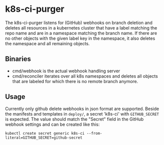 # k8s-ci-purger
The k8s-ci-purger listens for (GitHub) webhooks on branch deletion and deletes
all resources in a kubernetes cluster that have a label matching the repo name
and are in a namespace matching the branch name.
If there are no other objects with the given label key in the namespace, it also
deletes the namespace and all remaining objects.

## Binaries
- cmd/webhook is the actual webhook handling server
- cmd/reconciler iterates over all k8s namespaces and deletes all objects that
  are labeled for which there is no remote branch anymore.

## Usage
Currently only github delete webhooks in json format are supported.
Beside the manifests and templates in `deploy/`, a secret 'k8s-ci' with
`GITHUB_SECRET` is expected. The value should match the "Secret" field in the
GitHub webhook settings and can be created like this:

```
kubectl create secret generic k8s-ci --from-literal=GITHUB_SECRET=github-secret
```
